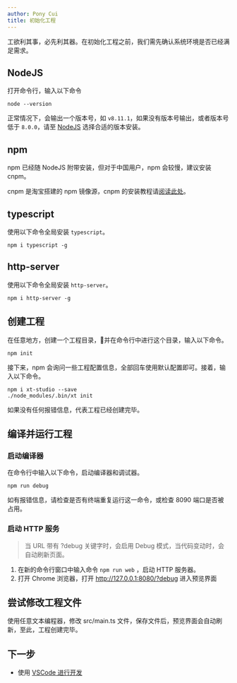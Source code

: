 ```yaml
---
author: Pony Cui
title: 初始化工程
---
```


工欲利其事，必先利其器。在初始化工程之前，我们需先确认系统环境是否已经满足需求。

## NodeJS

打开命令行，输入以下命令

```shell
node --version
```

正常情况下，会输出一个版本号，如 ```v8.11.1```，如果没有版本号输出，或者版本号低于 ```8.0.0```，请至 [NodeJS](https://nodejs.org/) 选择合适的版本安装。

## npm

npm 已经随 NodeJS 附带安装，但对于中国用户，npm 会较慢，建议安装 cnpm。

cnpm 是淘宝搭建的 npm 镜像源，cnpm 的安装教程请[阅读此处](http://npm.taobao.org)。

## typescript

使用以下命令全局安装 ```typescript```。

```shell
npm i typescript -g
```

## http-server

使用以下命令全局安装 ```http-server```。

```shell
npm i http-server -g
```

## 创建工程

在任意地方，创建一个工程目录，并在命令行中进行这个目录，输入以下命令。

```shell
npm init
```

接下来，npm 会询问一些工程配置信息，全部回车使用默认配置即可。接着，输入以下命令。

```shell
npm i xt-studio --save
./node_modules/.bin/xt init
```

如果没有任何报错信息，代表工程已经创建完毕。

## 编译并运行工程

### 启动编译器

在命令行中输入以下命令，启动编译器和调试器。

```shell
npm run debug
```

如有报错信息，请检查是否有终端重复运行这一命令，或检查 8090 端口是否被占用。

### 启动 HTTP 服务

> 当 URL 带有 ?debug 关键字时，会启用 Debug 模式，当代码变动时，会自动刷新页面。

1. 在新的命令行窗口中输入命令 ```npm run web``` ，启动 HTTP 服务器。
2. 打开 Chrome 浏览器，打开 http://127.0.0.1:8080/?debug 进入预览界面

## 尝试修改工程文件

使用任意文本编程器，修改 src/main.ts 文件，保存文件后，预览界面会自动刷新，至此，工程创建完毕。

## 下一步

* 使用 [VSCode 进行开发](guide-vscode.md)
